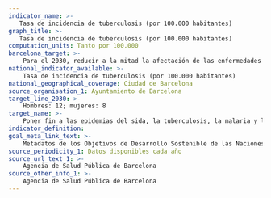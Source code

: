 ```yaml
---
indicator_name: >-
   Tasa de incidencia de tuberculosis (por 100.000 habitantes)
graph_title: >-
   Tasa de incidencia de tuberculosis (por 100.000 habitantes)
computation_units: Tanto por 100.000
barcelona_target: >-
    Para el 2030, reducir a la mitad la afectación de las enfermedades infecciosas
national_indicator_available: >-
    Tasa de incidencia de tuberculosis (por 100.000 habitantes)
national_geographical_coverage: Ciudad de Barcelona
source_organisation_1: Ayuntamiento de Barcelona
target_line_2030: >-
    Hombres: 12; mujeres: 8
target_name: >-
    Poner fin a las epidemias del sida, la tuberculosis, la malaria y las enfermedades tropicales desatendidas, y combatir la hepatitis, las enfermedades transmitidas por el agua y otras enfermedades transmisibles
indicator_definition:
goal_meta_link_text: >-
    Metadatos de los Objetivos de Desarrollo Sostenible de las Naciones Unidas (pdf 894kB)
source_periodicity_1: Datos disponibles cada año
source_url_text_1: >-
    Agencia de Salud Pública de Barcelona  
source_other_info_1: >-
    Agencia de Salud Pública de Barcelona
---
```


